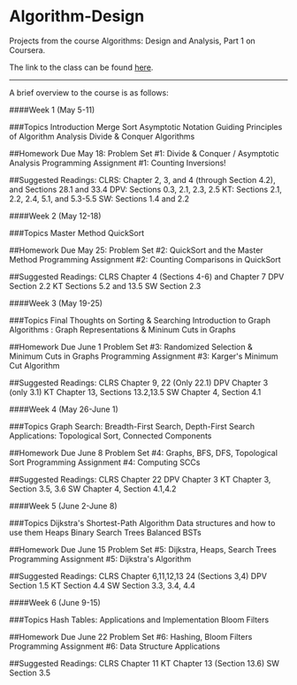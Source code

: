 Algorithm-Design
================

Projects from the course Algorithms: Design and Analysis, Part 1 on Coursera.

The link to the class can be found [here](https://class.coursera.org/algo-005).

---

A brief overview to the course is as follows:

####Week 1 (May 5-11)

###Topics
Introduction
Merge Sort
Asymptotic Notation
Guiding Principles of Algorithm Analysis
Divide & Conquer Algorithms

##Homework
Due May 18:
Problem Set #1: Divide & Conquer / Asymptotic Analysis
Programming Assignment #1: Counting Inversions!

##Suggested Readings:
CLRS: Chapter 2, 3, and 4 (through Section 4.2), and Sections 28.1 and 33.4
DPV: Sections 0.3, 2.1, 2.3, 2.5
KT: Sections 2.1, 2.2, 2.4, 5.1, and 5.3-5.5
SW: Sections 1.4 and 2.2

####Week 2 (May 12-18)

###Topics
Master Method
QuickSort

##Homework
Due May 25:
Problem Set #2: QuickSort and the Master Method
Programming Assignment #2: Counting Comparisons in QuickSort

##Suggested Readings:
CLRS Chapter 4 (Sections 4-6) and Chapter 7
DPV Section 2.2
KT Sections 5.2 and 13.5
SW Section 2.3

####Week 3 (May 19-25)

###Topics
Final Thoughts on Sorting & Searching
Introduction to Graph Algorithms : Graph Representations & Mininum Cuts in Graphs

##Homework
Due June 1
Problem Set #3: Randomized Selection & Minimum Cuts in Graphs
Programming Assignment #3: Karger's Minimum Cut Algorithm

##Suggested Readings:
CLRS Chapter 9, 22 (Only 22.1)
DPV Chapter 3 (only 3.1)
KT Chapter 13, Sections 13.2,13.5
SW Chapter 4, Section 4.1

####Week 4 (May 26-June 1)

###Topics
Graph Search: Breadth-First Search, Depth-First Search
Applications: Topological Sort, Connected Components

##Homework
Due June 8
Problem Set #4: Graphs, BFS, DFS, Topological Sort
Programming Assignment #4: Computing SCCs

##Suggested Readings:
CLRS Chapter 22
DPV Chapter 3
KT Chapter 3, Section 3.5, 3.6
SW Chapter 4, Section 4.1,4.2

####Week 5 (June 2-June 8)

###Topics
Dijkstra's Shortest-Path Algorithm
Data structures and how to use them
Heaps
Binary Search Trees
Balanced BSTs

##Homework
Due June 15
Problem Set #5: Dijkstra, Heaps, Search Trees
Programming Assignment #5: Dijkstra's Algorithm

##Suggested Readings:
CLRS Chapter 6,11,12,13 24 (Sections 3,4)
DPV Section 1.5
KT Section 4.4
SW Section 3.3, 3.4, 4.4




####Week 6 (June 9-15)

###Topics
Hash Tables: Applications and Implementation
Bloom Filters

##Homework
Due June 22
Problem Set #6: Hashing, Bloom Filters
Programming Assignment #6: Data Structure Applications

##Suggested Readings:
CLRS Chapter 11
KT Chapter 13 (Section 13.6)
SW Section 3.5
